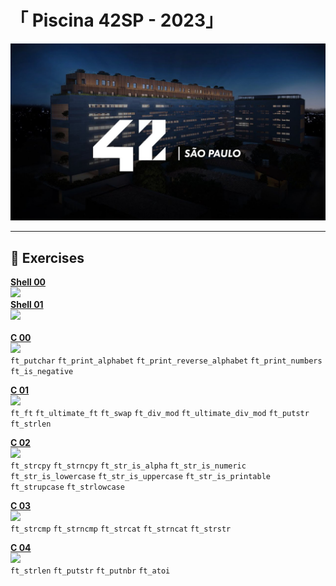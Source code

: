 <h1> 「 Piscina 42SP - 2023」 </h1>
<p align=center ><img src = 'foto.jpg'></p>

------------------------------------------------------------------------------------

## :memo: Exercises
[**Shell 00**](https://github.com/lbordonal/42-Piscine/tree/main/00-%20C%20Piscine%20Shell%2000) <br />
<img src="https://img.shields.io/badge/score-50%20%2F%20100-success?style=flat-square" /> <br />
[**Shell 01**](https://github.com/lbordonal/42-Piscine/tree/main/01-%20C%20Piscine%20Shell%2001) <br />
<img src="https://img.shields.io/badge/score-60%20%2F%20100-success?style=flat-square" /> <br /><br />
[**C 00**](https://github.com/lbordonal/42-Piscine/tree/main/02-%20C%20Piscine%20C%2000)  <br />
<img src="https://img.shields.io/badge/score-50%20%2F%20100-success?style=flat-square" /> <br />
`ft_putchar` `ft_print_alphabet` `ft_print_reverse_alphabet` `ft_print_numbers` `ft_is_negative` <br />


[**C 01**](https://github.com/lbordonal/42-Piscine/tree/main/03-%20C%20Piscine%20C%2001) <br />
<img src="https://img.shields.io/badge/score-60%20%2F%20100-success?style=flat-square" /> <br />
`ft_ft` `ft_ultimate_ft` `ft_swap` `ft_div_mod` `ft_ultimate_div_mod` `ft_putstr` `ft_strlen` <br />

[**C 02**](https://github.com/lbordonal/42-Piscine/tree/main/04-%20C%20Piscine%20C%2002)  <br />
<img src="https://img.shields.io/badge/score-60%20%2F%20100-success?style=flat-square" /> <br />
`ft_strcpy` `ft_strncpy` `ft_str_is_alpha` `ft_str_is_numeric` `ft_str_is_lowercase` `ft_str_is_uppercase` `ft_str_is_printable` `ft_strupcase` `ft_strlowcase` <br />

[**C 03**](https://github.com/lbordonal/42-Piscine/tree/main/05-%20C%20Piscine%20C%2003) <br />
<img src="https://img.shields.io/badge/score-75%20%2F%20100-success?style=flat-square" /> <br />
`ft_strcmp` `ft_strncmp` `ft_strcat` `ft_strncat` `ft_strstr` <br />

[**C 04**](https://github.com/lbordonal/42-Piscine/tree/main/06-%20C%20Piscine%20C%2004)  <br />
<img src="https://img.shields.io/badge/score-50%20%2F%20100-success?style=flat-square" /> <br />
`ft_strlen` `ft_putstr` `ft_putnbr` `ft_atoi` <br />
